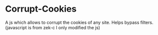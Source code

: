 # Corrupt-Cookies
A js which allows to corrupt the cookies of any site. Helps bypass filters. (javascript is from zek-c I only modified the js)
